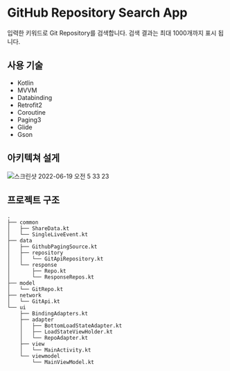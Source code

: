 # GitHub Repository Search App

입력한 키워드로 Git Repository를 검색합니다. 검색 결과는 최대 1000개까지 표시 됩니다.
  
  
  
  
## 사용 기술
- Kotlin
- MVVM
- Databinding
- Retrofit2
- Coroutine
- Paging3
- Glide
- Gson


   
## 아키텍쳐 설게
![스크린샷 2022-06-19 오전 5 33 23](https://user-images.githubusercontent.com/45578591/174456391-906a192e-62c8-4b6c-a718-eb22e3b10160.png)
  
  
  
  
## 프로젝트 구조
  

```
.
├── common
│   ├── ShareData.kt
│   └── SingleLiveEvent.kt
├── data
│   ├── GithubPagingSource.kt
│   ├── repository
│   │   └── GitApiRepository.kt
│   └── response
│       ├── Repo.kt
│       └── ResponseRepos.kt
├── model
│   └── GitRepo.kt
├── network
│   └── GitApi.kt
└── ui
    ├── BindingAdapters.kt
    ├── adapter
    │   ├── BottomLoadStateAdapter.kt
    │   ├── LoadStateViewHolder.kt
    │   └── RepoAdapter.kt
    ├── view
    │   └── MainActivity.kt
    └── viewmodel
        └── MainViewModel.kt
```
